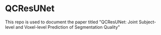 # QCResUNet
This repo is used to document the paper titled "QCResUNet: Joint Subject-level and Voxel-level Prediction  of Segmentation Quality"
